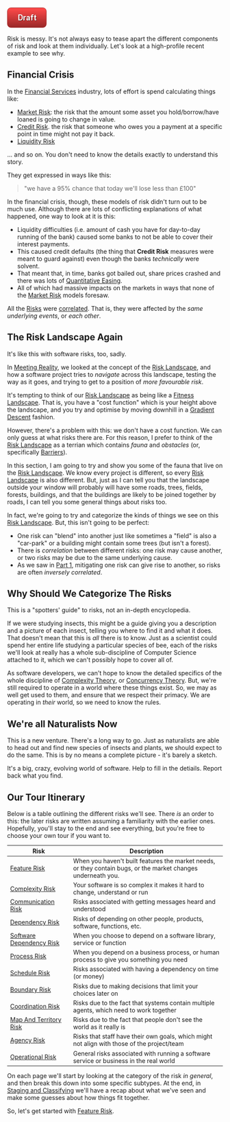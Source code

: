 ![Draft](images/state/draft.png)

Risk is messy.  It's not always easy to tease apart the different components of risk and look at them individually.  Let's look at a high-profile recent example to see why.

## Financial Crisis

In the [Financial Services](https://en.wikipedia.org/wiki/Financial_services) industry, lots of effort is spend calculating things like:
- [Market Risk](https://en.wikipedia.org/wiki/Market_risk):  the risk that the amount some asset you hold/borrow/have loaned is going to change in value.
- [Credit Risk](https://en.wikipedia.org/wiki/Credit_risk).  the risk that someone who owes you a payment at a specific point in time might not pay it back.
- [Liquidity Risk](tbd)

... and so on.  You don't need to know the details exactly to understand this story.

They get expressed in ways like this:  

> "we have a 95% chance that today we'll lose less than £100"

In the financial crisis, though, these models of risk didn't turn out to be much use.   Although there are lots of conflicting explanations of what happened, one way to look at it is this:
 - Liquidity difficulties (i.e. amount of cash you have for day-to-day running of the bank) caused some banks to not be able to cover their interest payments.
 - This caused credit defaults (the thing that **Credit Risk** measures were meant to guard against) even though the banks _technically_ were solvent.
 - That meant that, in time, banks got bailed out, share prices crashed and there was lots of [Quantitative Easing](https://en.wikipedia.org/wiki/Quantitative_easing).  
 - All of which had massive impacts on the markets in ways that none of the [Market Risk](https://en.wikipedia.org/wiki/Market_risk) models foresaw.

All the [Risks](Glossary#Risk) were [correlated](https://www.investopedia.com/terms/c/correlation.asp).  That is, they were affected by the _same underlying events_, or _each other_.

## The Risk Landscape Again

It's like this with software risks, too, sadly.  

In [Meeting Reality](Meeting-Reality), we looked at the concept of the [Risk Landscape](Risk-Landscape), and how a software project tries to _navigate_ across this landscape, testing the way as it goes, and trying to get to a position of _more favourable risk_.

It's tempting to think of our [Risk Landscape](Risk-Landscape) as being like a [Fitness Landscape](https://en.wikipedia.org/wiki/Fitness_landscape).  That is, you have a "cost function" which is your height above the landscape, and you try and optimise by moving downhill in a [Gradient Descent](https://en.wikipedia.org/wiki/Gradient_descent) fashion.  

However, there's a problem with this:  we don't have a cost function.  We can only guess at what risks there are.  For this reason, I prefer to think of the [Risk Landscape](Risk-Landscape) as a terrian which contains _fauna_ and _obstacles_ (or, specifically [Barriers](Barrier-Risk)).

In this section, I am going to try and show you some of the fauna that live on the [Risk Landscape](Risk-Landscape).  We know every project is different, so every [Risk Landscape](Risk-Landscape) is also different.  But, just as I can tell you that the landscape outside your window will probably will have some roads, trees, fields, forests, buildings, and that the buildings are likely to be joined together by roads, I can tell you some general things about risks too.

In fact, we're going to try and categorize the kinds of things we see on this [Risk Landscape](Risk-Landscape).  But, this isn't going to be perfect: 
 - One risk can "blend" into another just like sometimes a "field" is also a "car-park" or a building might contain some trees (but isn't a forest).   
 - There is _correlation_ between different risks:  one risk may cause another, or two risks may be due to the same underlying cause.  
 - As we saw in [Part 1](Home#Part-1-Introduction), mitigating one risk can give rise to another, so risks are often _inversely correlated_.

## Why Should We Categorize The Risks

This is a "spotters' guide" to risks, not an in-depth encyclopedia.  

If we were studying insects, this might be a guide giving you a description and a picture of each insect, telling you where to find it and what it does.   That doesn't mean that this is _all_ there is to know.  Just as a scientist could spend her entire life studying a particular species of bee, each of the risks we'll look at really has a whole sub-discipline of Computer Science attached to it, which we can't possibly hope to cover all of.  

As software developers, we can't hope to know the detailed specifics of the whole discipline of [Complexity Theory](), or [Concurrency Theory]().  But, we're still required to operate in a world where these things exist.  So, we may as well get used to them, and ensure that we respect their primacy.  We are operating in _their_ world, so we need to know the rules.

## We're all Naturalists Now

This is a new venture.  There's a long way to go.  Just as naturalists are able to head out and find new species of insects and plants, we should expect to do the same.  This is by no means a complete picture - it's barely a sketch.   

It's a big, crazy, evolving world of software.  Help to fill in the detiails.   Report back what you find.

## Our Tour Itinerary

Below is a table outlining the different risks we'll see.  There _is_ an order to this:  the later risks are written assuming a familiarity with the earlier ones.  Hopefully, you'll stay to the end and see everything, but you're free to choose your own tour if you want to.

|Risk                                                |          Description           |      
|----------------------------------------------------|--------------------------|
|[Feature Risk](Feature-Risk)                        |When you haven't built features the market needs, or they contain bugs, or the market changes underneath you.       |
|[Complexity Risk](Complexity-Risk)                  |Your software is so complex it makes it hard to change, understand or run             |        
|[Communication Risk](Communication-Risk)            |Risks associated with getting messages heard and understood|             
|[Dependency Risk](Dependency-Risk)                  |Risks of depending on other people, products, software, functions, etc.|  
|[Software Dependency Risk](Software-Dependency-Risk)|When you choose to depend on a software library, service or function|    
|[Process Risk](Process-Risk)                        |When you depend on a business process, or human process to give you something you need|
|[Schedule Risk](Schedule-Risk)                      |Risks associated with having a dependency on time (or money)|    
|[Boundary Risk](Boundary-Risk)                      |Risks due to making decisions that limit your choices later on|            
|[Coordination Risk](Coordination-Risk)              |Risks due to the fact that systems contain multiple agents, which need to work together|       
|[Map And Territory Risk](Map-And-Territory-Risk)    |Risks due to the fact that people don't see the world as it really is|  
|[Agency Risk](Agency-Risk)                          |Risks that staff have their own goals, which might not align with those of the project/team|
|[Operational Risk](Production-Risk)                 |General risks associated with running a software service or business in the real world|
       
On each page we'll start by looking at the category of the risk _in general_, and then break this down into some specific subtypes.  At the end, in [Staging and Classifying](Staging-And-Classifying) we'll have a recap about what we've seen and make some guesses about how things fit together.                                                          

So, let's get started with [Feature Risk](Feature-Risk).
